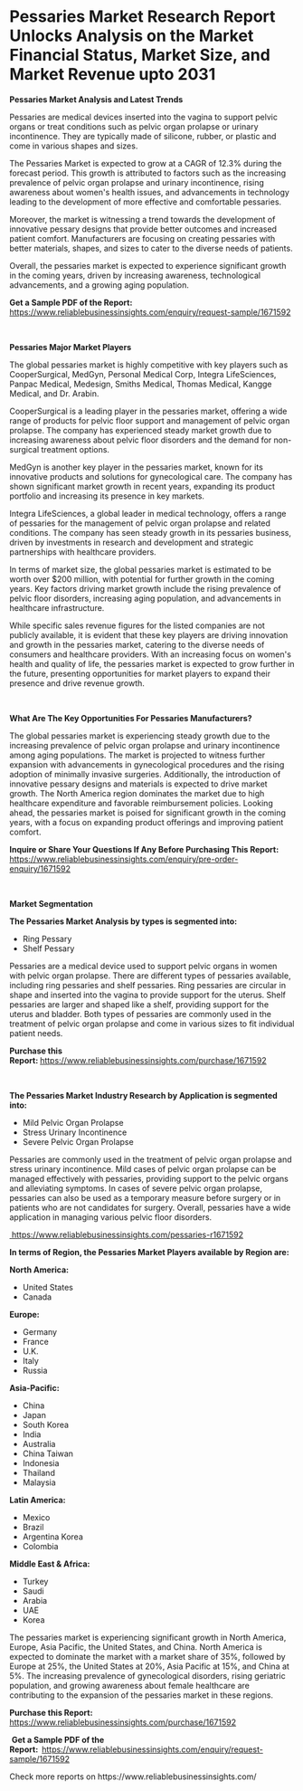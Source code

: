 <p><h1>Pessaries Market Research Report Unlocks Analysis on the Market Financial Status, Market Size, and Market Revenue upto 2031</h1></p><p><strong>Pessaries Market Analysis and Latest Trends</strong></p>
<p><p>Pessaries are medical devices inserted into the vagina to support pelvic organs or treat conditions such as pelvic organ prolapse or urinary incontinence. They are typically made of silicone, rubber, or plastic and come in various shapes and sizes.</p><p>The Pessaries Market is expected to grow at a CAGR of 12.3% during the forecast period. This growth is attributed to factors such as the increasing prevalence of pelvic organ prolapse and urinary incontinence, rising awareness about women's health issues, and advancements in technology leading to the development of more effective and comfortable pessaries.</p><p>Moreover, the market is witnessing a trend towards the development of innovative pessary designs that provide better outcomes and increased patient comfort. Manufacturers are focusing on creating pessaries with better materials, shapes, and sizes to cater to the diverse needs of patients.</p><p>Overall, the pessaries market is expected to experience significant growth in the coming years, driven by increasing awareness, technological advancements, and a growing aging population.</p></p>
<p><strong>Get a Sample PDF of the Report:&nbsp;</strong> <a href="https://www.reliablebusinessinsights.com/enquiry/request-sample/1671592">https://www.reliablebusinessinsights.com/enquiry/request-sample/1671592</a></p>
<p>&nbsp;</p>
<p><strong>Pessaries Major Market Players</strong></p>
<p><p>The global pessaries market is highly competitive with key players such as CooperSurgical, MedGyn, Personal Medical Corp, Integra LifeSciences, Panpac Medical, Medesign, Smiths Medical, Thomas Medical, Kangge Medical, and Dr. Arabin.</p><p>CooperSurgical is a leading player in the pessaries market, offering a wide range of products for pelvic floor support and management of pelvic organ prolapse. The company has experienced steady market growth due to increasing awareness about pelvic floor disorders and the demand for non-surgical treatment options.</p><p>MedGyn is another key player in the pessaries market, known for its innovative products and solutions for gynecological care. The company has shown significant market growth in recent years, expanding its product portfolio and increasing its presence in key markets.</p><p>Integra LifeSciences, a global leader in medical technology, offers a range of pessaries for the management of pelvic organ prolapse and related conditions. The company has seen steady growth in its pessaries business, driven by investments in research and development and strategic partnerships with healthcare providers.</p><p>In terms of market size, the global pessaries market is estimated to be worth over $200 million, with potential for further growth in the coming years. Key factors driving market growth include the rising prevalence of pelvic floor disorders, increasing aging population, and advancements in healthcare infrastructure.</p><p>While specific sales revenue figures for the listed companies are not publicly available, it is evident that these key players are driving innovation and growth in the pessaries market, catering to the diverse needs of consumers and healthcare providers. With an increasing focus on women's health and quality of life, the pessaries market is expected to grow further in the future, presenting opportunities for market players to expand their presence and drive revenue growth.</p></p>
<p>&nbsp;</p>
<p><strong>What Are The Key Opportunities For Pessaries Manufacturers?</strong></p>
<p><p>The global pessaries market is experiencing steady growth due to the increasing prevalence of pelvic organ prolapse and urinary incontinence among aging populations. The market is projected to witness further expansion with advancements in gynecological procedures and the rising adoption of minimally invasive surgeries. Additionally, the introduction of innovative pessary designs and materials is expected to drive market growth. The North America region dominates the market due to high healthcare expenditure and favorable reimbursement policies. Looking ahead, the pessaries market is poised for significant growth in the coming years, with a focus on expanding product offerings and improving patient comfort.</p></p>
<p><strong>Inquire or Share Your Questions If Any Before Purchasing This Report:</strong> <a href="https://www.reliablebusinessinsights.com/enquiry/pre-order-enquiry/1671592">https://www.reliablebusinessinsights.com/enquiry/pre-order-enquiry/1671592</a></p>
<p>&nbsp;</p>
<p><strong>Market Segmentation</strong></p>
<p><strong>The Pessaries Market Analysis by types is segmented into:</strong></p>
<p><ul><li>Ring Pessary</li><li>Shelf Pessary</li></ul></p>
<p><p>Pessaries are a medical device used to support pelvic organs in women with pelvic organ prolapse. There are different types of pessaries available, including ring pessaries and shelf pessaries. Ring pessaries are circular in shape and inserted into the vagina to provide support for the uterus. Shelf pessaries are larger and shaped like a shelf, providing support for the uterus and bladder. Both types of pessaries are commonly used in the treatment of pelvic organ prolapse and come in various sizes to fit individual patient needs.</p></p>
<p><strong>Purchase this Report:&nbsp;</strong><a href="https://www.reliablebusinessinsights.com/purchase/1671592">https://www.reliablebusinessinsights.com/purchase/1671592</a></p>
<p>&nbsp;</p>
<p><strong>The Pessaries Market Industry Research by Application is segmented into:</strong></p>
<p><ul><li>Mild Pelvic Organ Prolapse</li><li>Stress Urinary Incontinence</li><li>Severe Pelvic Organ Prolapse</li></ul></p>
<p><p>Pessaries are commonly used in the treatment of pelvic organ prolapse and stress urinary incontinence. Mild cases of pelvic organ prolapse can be managed effectively with pessaries, providing support to the pelvic organs and alleviating symptoms. In cases of severe pelvic organ prolapse, pessaries can also be used as a temporary measure before surgery or in patients who are not candidates for surgery. Overall, pessaries have a wide application in managing various pelvic floor disorders.</p></p>
<p><a href="https://www.reliablebusinessinsights.com/pessaries-r1671592">&nbsp;https://www.reliablebusinessinsights.com/pessaries-r1671592</a></p>
<p><strong>In terms of Region, the Pessaries Market Players available by Region are:</strong></p>
<p>
    <p> <strong> North America: </strong>
        <ul>
            <li>United States</li>
            <li>Canada</li>
        </ul>
        </p> 
    <p> <strong> Europe: </strong>
        <ul>
            <li>Germany</li>
            <li>France</li>
            <li>U.K.</li>
            <li>Italy</li>
            <li>Russia</li>
        </ul>
        </p> 
    <p> <strong> Asia-Pacific: </strong>
        <ul>
            <li>China</li>
            <li>Japan</li>
            <li>South Korea</li>
            <li>India</li>
            <li>Australia</li>
            <li>China Taiwan</li>
            <li>Indonesia</li>
            <li>Thailand</li>
            <li>Malaysia</li>
        </ul>
        </p> 
    <p> <strong> Latin America: </strong>
        <ul>
            <li>Mexico</li>
            <li>Brazil</li>
            <li>Argentina Korea</li>
            <li>Colombia</li>
        </ul>
        </p> 
    <p> <strong> Middle East & Africa: </strong>
        <ul>
            <li>Turkey</li>
            <li>Saudi</li>
            <li>Arabia</li>
            <li>UAE</li>
            <li>Korea</li>
        </ul>
    </p>
    </p>
<p><p>The pessaries market is experiencing significant growth in North America, Europe, Asia Pacific, the United States, and China. North America is expected to dominate the market with a market share of 35%, followed by Europe at 25%, the United States at 20%, Asia Pacific at 15%, and China at 5%. The increasing prevalence of gynecological disorders, rising geriatric population, and growing awareness about female healthcare are contributing to the expansion of the pessaries market in these regions.</p></p>
<p><strong>Purchase this Report: </strong><a href="https://www.reliablebusinessinsights.com/purchase/1671592">https://www.reliablebusinessinsights.com/purchase/1671592</a></p>
<p>&nbsp;<strong>Get a Sample PDF of the Report:&nbsp;&nbsp;</strong><a href="https://www.reliablebusinessinsights.com/enquiry/request-sample/1671592">https://www.reliablebusinessinsights.com/enquiry/request-sample/1671592</a></p>
<p><strong></strong></p>
<p>Check more reports on https://www.reliablebusinessinsights.com/</p>
